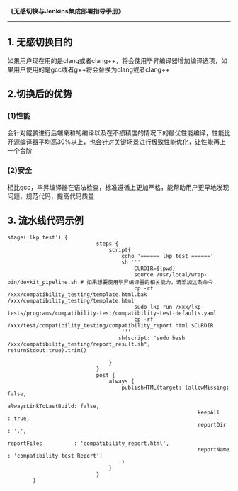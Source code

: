 **《无感切换与Jenkins集成部署指导手册》**

---

## 1. 无感切换目的

如果用户现在用的是clang或者clang++，将会使用毕昇编译器增加编译选项，如果用户使用的是gcc或者g++将会替换为clang或者clang++

## 2.切换后的优势

### (1)性能

会针对鲲鹏进行后端亲和的编译以及在不损精度的情况下的最优性能编译，性能比开源编译器平均高30%以上，也会针对关键场景进行极致性能优化，让性能再上一个台阶

### (2)安全

相比gcc，毕昇编译器在语法检查，标准遵循上更加严格，能帮助用户更早地发现问题，规范代码，提高代码质量

## 3. 流水线代码示例

```
stage('lkp test') {
                            steps {
                                script{
                                    echo '====== lkp test ======'
                                    sh '''
                                        CURDIR=$(pwd)
                                        source /usr/local/wrap-bin/devkit_pipeline.sh # 如果想要使用毕昇编译器的相关能力，请添加这条命令
                                        cp -rf /xxx/compatibility_testing/template.html.bak /xxx/compatibility_testing/template.html
                                        sudo lkp run /xxx/lkp-tests/programs/compatibility-test/compatibility-test-defaults.yaml
                                        cp -rf /xxx/test/compatibility_testing/compatibility_report.html $CURDIR
                                    '''
                                   sh(script: "sudo bash /xxx/compatibility_testing/report_result.sh", returnStdout:true).trim()

                                }
                            }
                            post {
                                always {
                                    publishHTML(target: [allowMissing: false,
                                                            alwaysLinkToLastBuild: false,
                                                            keepAll              : true,
                                                            reportDir            : '.',
                                                            reportFiles          : 'compatibility_report.html',
                                                            reportName           : 'compatibility test Report']
                                    )
                                }
                            }
        }
```
